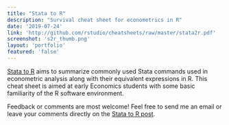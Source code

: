 ```yaml
---
title: "Stata to R"
description: "Survival cheat sheet for econometrics in R"
date: '2019-07-24'
link: 'http://github.com/rstudio/cheatsheets/raw/master/stata2r.pdf'
screenshot: 's2r_thumb.png'
layout: 'portfolio'
featured: 'false'
---
```


[Stata to R](http://github.com/rstudio/cheatsheets/raw/master/stata2r.pdf) aims to summarize commonly used Stata commands used in econometric analysis along with their equivalent expressions in R. This cheat sheet is aimed at early Economics students with some basic familiarity of the R software environment.   
  
Feedback or comments are most welcome! Feel free to send me an email or leave your comments directly on the [Stata to R post](https://mentalbreaks.rbind.io/posts/stata-to-r/).


